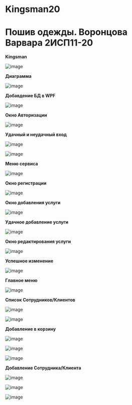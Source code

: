# Kingsman20
<h1>Пошив одежды. Воронцова Варвара 2ИСП11-20</h1>
<b>Kingsman</b>

![image](https://user-images.githubusercontent.com/126570601/224034915-d079bca9-8e3c-4f6c-999c-e67060fc99d0.png)

<b>Диаграмма</b>

![image](https://user-images.githubusercontent.com/126570601/225684825-be3b35f6-9920-4427-b96d-2c502d9e2470.png)

<b>Добавдение БД в WPF</b>

![image](https://user-images.githubusercontent.com/126570601/225825512-ef8589f0-dc44-4d59-b71e-b518399b24b1.png)

<b>Окно Авторизации</b>

![image](https://user-images.githubusercontent.com/126570601/228218255-27e2b4ee-3f17-4c7d-ab93-98c3fc609141.png)

<b>Удачный и неудачный вход</b>

![image](https://user-images.githubusercontent.com/126570601/225842506-e31719af-86c3-49eb-a5d1-7a95fd5988a8.png)

![image](https://user-images.githubusercontent.com/126570601/225842601-826e6427-84b2-46aa-88a9-0c93d5de36b5.png)

<b>Меню сервиса</b>

![image](https://user-images.githubusercontent.com/126570601/228219968-4129f797-5ea4-43b8-8bc5-84d98603e8e2.png)

<b>Окно регистрации </b>

![image](https://user-images.githubusercontent.com/126571078/230903645-29593219-9ae2-4d60-9d84-cf49fc68170c.png)

<b>Окно добавления услуги </b>

![image](https://user-images.githubusercontent.com/126571078/230600891-93720aa4-a345-43d8-bbed-0f466d220a11.png)

<b>Удачное добавление услуги </b>

![image](https://user-images.githubusercontent.com/126571078/230600974-5f73f89b-0a30-46e5-8f9e-a5cd5028c8c2.png)

<b>Окно редактирования услуги</b>

![image](https://user-images.githubusercontent.com/126571078/230908624-a49c5d94-3dcb-406a-8436-9e465762d75f.png)

<b>Успешное изменение</b>

![image](https://user-images.githubusercontent.com/126571078/230908987-12e9dd72-4573-4f67-a6b0-0ce5e8a0b92c.png)

<b>Главное меню</b>

![image](https://user-images.githubusercontent.com/126571078/230913758-bd9dc4cd-642f-4bf7-bade-e89196a4103b.png)

<b>Список Сотрудников/Клиентов</b>

![image](https://user-images.githubusercontent.com/126571078/231736453-e2c9cfa9-5b08-4756-b7ae-0f91e8dbaf5d.png)

![image](https://user-images.githubusercontent.com/126571078/231736510-2d0ae6b9-f4a4-4308-9da8-8be621380afe.png)

<b>Добавление в корзину</b>

![image](https://github.com/VorontsovaVE/Kingsman20/assets/126570601/d37b7bda-b73f-4907-9914-5e5c9e477613)

![image](https://github.com/VorontsovaVE/Kingsman20/assets/126570601/2f119896-0762-479b-9593-5a627bd532b8)

![image](https://github.com/VorontsovaVE/Kingsman20/assets/126570601/7a2f3d4e-0841-4888-bfb7-8afd26d19824)

<b>Добавление Сотрудника/Клиента </b>

![image](https://github.com/VorontsovaVE/Kingsman20/assets/126570601/6f4c7e27-5dbd-4a5b-b2ab-41789747024d)

![image](https://github.com/VorontsovaVE/Kingsman20/assets/126570601/a397cac8-e91d-44e6-ac9d-cabcf20687bb)

![image](https://github.com/VorontsovaVE/Kingsman20/assets/126570601/5c8b4e3b-9442-40e9-94f5-33b2b363b36c)

